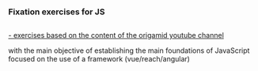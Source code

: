 ### Fixation exercises for JS
##
<a href="https://youtube.com/playlist?list=PL9rc_FjKlX39T78CUANwmdta_d1CgUtMt">- exercises based on the content of the origamid youtube channel</a>
<p> with the main objective of establishing the main foundations of JavaScript focused on the use of a framework (vue/reach/angular)</p>

